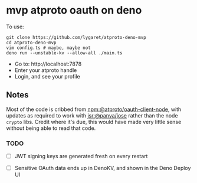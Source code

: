 # mvp atproto oauth on deno

To use:

```shell
git clone https://github.com/lygaret/atproto-deno-mvp
cd atproto-deno-mvp
vim config.ts # maybe, maybe not
deno run --unstable-kv --allow-all ./main.ts
```

* Go to: http://localhost:7878
* Enter your atproto handle
* Login, and see your profile

## Notes

Most of the code is cribbed from [npm:@atproto/oauth-client-node](https://github.com/bluesky-social/atproto/tree/%40atproto/oauth-client%400.3.11/packages/oauth/oauth-client-node), with updates as 
required to work with [jsr:@panva/jose](https://jsr.io/@panva/jose) rather than the node `crypto` libs. Credit
where it's due, this would have made very little sense without being able to read that
code.
  
### TODO

- [ ] JWT signing keys are generated fresh on every restart
- [ ] Sensitive OAuth data ends up in DenoKV, and shown in the Deno Deploy UI
  
